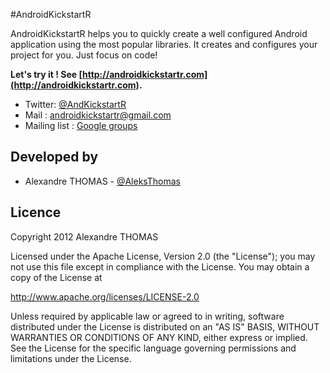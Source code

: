 #AndroidKickstartR

AndroidKickstartR helps you to quickly create a well configured Android application using the most popular libraries. It creates and configures your project for you. Just focus on code!

**Let's try it ! See [http://androidkickstartr.com](http://androidkickstartr.com).**

* Twitter: [@AndKickstartR](https://twitter.com/AndKickstartr)
* Mail : [androidkickstartr@gmail.com](mailto:androidkickstartr@gmail.com)
* Mailing list : [Google groups](https://groups.google.com/d/forum/androidkickstartr)

## Developed by
* Alexandre THOMAS - [@AleksThomas](https://twitter.com/AleksThomas)


## Licence

Copyright 2012 Alexandre THOMAS

Licensed under the Apache License, Version 2.0 (the "License");
you may not use this file except in compliance with the License.
You may obtain a copy of the License at

   http://www.apache.org/licenses/LICENSE-2.0

Unless required by applicable law or agreed to in writing, software
distributed under the License is distributed on an "AS IS" BASIS,
WITHOUT WARRANTIES OR CONDITIONS OF ANY KIND, either express or implied.
See the License for the specific language governing permissions and
limitations under the License.
